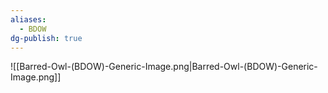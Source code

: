 ```yaml
---
aliases:
  - BDOW
dg-publish: true
---
```

![[Barred-Owl-(BDOW)-Generic-Image.png|Barred-Owl-(BDOW)-Generic-Image.png]]